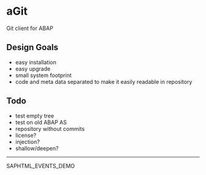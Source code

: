 aGit
====

Git client for ABAP



Design Goals
------------
- easy installation
- easy upgrade
- small system footprint
- code and meta data separated to make it easily readable in repository


Todo
----
- test empty tree
- test on old ABAP AS
- repository without commits
- license?
- injection?
- shallow/deepen?

---

SAPHTML_EVENTS_DEMO
